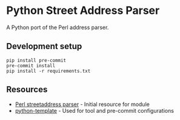 # Python Street Address Parser

A Python port of the Perl address parser.

## Development setup

```shell
pip install pre-commit
pre-commit install
pip install -r requirements.txt
```

## Resources

* [Perl streetaddress parser](http://search.cpan.org/~timb/Geo-StreetAddress-US-1.03/US.pm) - Initial resource for module
* [python-template](https://github.com/BrianPugh/python-template) - Used for tool and pre-commit configurations
